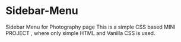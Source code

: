 # Sidebar-Menu
Sidebar Menu for Photography page
This is a simple CSS based MINI PROJECT , where only simple HTML and Vanilla CSS is used.
